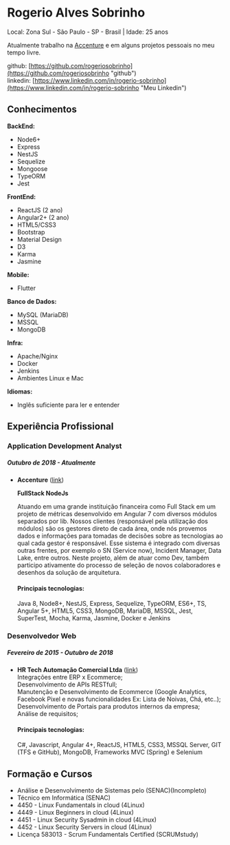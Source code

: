 # Rogerio Alves Sobrinho

Local: Zona Sul - São Paulo - SP - Brasil | Idade: 25 anos

Atualmente trabalho na [Accenture](https://www.accenture.com/br-pt "Link") e em alguns projetos pessoais no meu tempo livre.

github: [https://github.com/rogeriosobrinho](https://github.com/rogeriosobrinho "github")  
linkedin: [https://www.linkedin.com/in/rogerio-sobrinho](https://www.linkedin.com/in/rogerio-sobrinho "Meu Linkedin")  

## Conhecimentos

**BackEnd:**
* Node6+
* Express
* NestJS
* Sequelize
* Mongoose
* TypeORM
* Jest

**FrontEnd:**
* ReactJS (2 ano)
* Angular2+ (2 ano)
* HTML5/CSS3
* Bootstrap
* Material Design
* D3
* Karma
* Jasmine

**Mobile:**
* Flutter

**Banco de Dados:**
* MySQL (MariaDB)
* MSSQL
* MongoDB

**Infra:**
* Apache/Nginx
* Docker
* Jenkins
* Ambientes Linux e Mac

**Idiomas:**
* Inglês suficiente para ler e entender

## Experiência Profissional 

### Application Development Analyst
##### Outubro de 2018 - Atualmente
* **Accenture** ([link](https://www.accenture.com/br-pt "Accenture"))

  **FullStack NodeJs**

  Atuando em uma grande instituição financeira como Full Stack em um projeto de métricas desenvolvido em Angular 7 com diversos módulos separados por lib.
  Nossos clientes (responsável pela utilização dos módulos) são os gestores direto de cada área, onde nós provemos dados e informações para tomadas de decisões sobre as tecnologias ao qual cada gestor é responsável.
  Esse sistema é integrado com diversas outras frentes, por exemplo o SN (Service now), Incident Manager, Data Lake, entre outros.
  Neste projeto, além de atuar como Dev, também participo ativamente do processo de seleção de novos colaboradores e desenhos da solução de arquitetura.
  
  #### Principais tecnologias:
  Java 8, Node8+, NestJS, Express, Sequelize, TypeORM, ES6+, TS, Angular 5+, HTML5, CSS3, MongoDB, MariaDB, MSSQL, Jest, SuperTest, Mocha, Karma, Jasmine, Docker e Jenkins

### Desenvolvedor Web
##### Fevereiro de 2015 - Outubro de 2018
* **HR Tech Automação Comercial Ltda** ([link](http://hrtech.com.br "HRTech"))  
  Integrações entre ERP x Ecommerce;  
  Desenvolvimento de APIs RESTfull;  
  Manutenção e Desenvolvimento de Ecommerce (Google Analytics, Facebook Pixel e novas funcionalidades Ex: Lista de Noivas, Chá, etc..);  
  Desenvolvimento de Portais para produtos internos da empresa;  
  Análise de requisitos;
  
  #### Principais tecnologias:
  C#, Javascript, Angular 4+, ReactJS, HTML5, CSS3, MSSQL Server, GIT (TFS e GitHub), MongoDB, Frameworks MVC (Spring) e Selenium
  
## Formação e Cursos

* Análise e Desenvolvimento de Sistemas pelo (SENAC)(Incompleto)  
* Técnico em Informática (SENAC)  
* 4450 - Linux Fundamentals in cloud (4Linux)  
* 4449 - Linux Beginners in cloud (4Linux)  
* 4451 - Linux Security Sysadmin in cloud (4Linux)  
* 4452 - Linux Security Servers in cloud (4Linux)  
* Licença 583013 - Scrum Fundamentals Certified (SCRUMstudy)  
